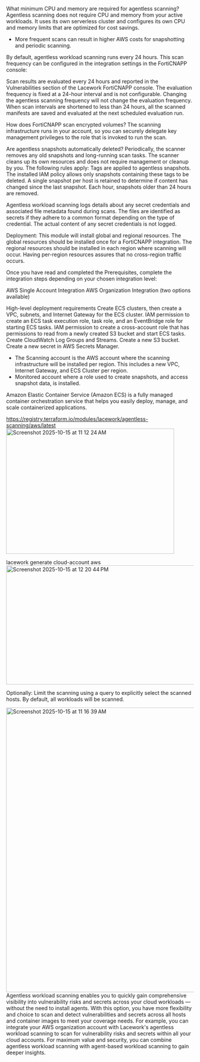

What minimum CPU and memory are required for agentless scanning?
Agentless scanning does not require CPU and memory from your active workloads. It uses its own serverless cluster and configures its own CPU and memory limits that are optimized for cost savings.
- More frequent scans can result in higher AWS costs for snapshotting and periodic scanning.



By default, agentless workload scanning runs every 24 hours. This scan frequency can be configured in the integration settings in the FortiCNAPP console:


Scan results are evaluated every 24 hours and reported in the Vulnerabilities section of the Lacework FortiCNAPP console.
The evaluation frequency is fixed at a 24-hour interval and is not configurable. Changing the agentless scanning frequency will not change the evaluation frequency. When scan intervals are shortened to less than 24 hours, all the scanned manifests are saved and evaluated at the next scheduled evaluation run.



How does  FortiCNAPP scan encrypted volumes?
The scanning infrastructure runs in your account, so you can securely delegate key management privileges to the role that is invoked to run the scan.


Are agentless snapshots automatically deleted?
Periodically, the scanner removes any old snapshots and long-running scan tasks. The scanner cleans up its own resources and does not require management or cleanup by you.
The following rules apply:
Tags are applied to agentless snapshots. The installed IAM policy allows only snapshots containing these tags to be deleted.
A single snapshot per host is retained to determine if content has changed since the last snapshot.
Each hour, snapshots older than 24 hours are removed.


Agentless workload scanning logs details about any secret credentials and associated file metadata found during scans.
The files are identified as secrets if they adhere to a common format depending on the type of credential. The actual content of any secret credentials is not logged.



Deployment:
This module will install global and regional resources. 
The global resources should be installed once for a  FortiCNAPP integration. 
The regional resources should be installed in each region where scanning will occur. Having per-region resources assures that no cross-region traffic occurs.


Once you have read and completed the Prerequisites, complete the integration steps depending on your chosen integration level:

AWS Single Account Integration
AWS Organization Integration (two options available)



High-level deployment requirements
Create ECS clusters, then create a VPC, subnets, and Internet Gateway for the ECS cluster.
IAM permission to create an ECS task execution role, task role, and an EventBridge role for starting ECS tasks.
IAM permission to create a cross-account role that has permissions to read from a newly created S3 bucket and start ECS tasks.
Create CloudWatch Log Groups and Streams.
Create a new S3 bucket.
Create a new secret in AWS Secrets Manager.


- The Scanning account is the AWS account where the scanning infrastructure will be installed per region.
This includes a new VPC, Internet Gateway, and ECS Cluster per region.
- Monitored account where a role used to create snapshots, and access snapshot data, is installed.

Amazon Elastic Container Service (Amazon ECS) is a fully managed container orchestration service that helps you easily deploy, manage, and scale containerized applications.


https://registry.terraform.io/modules/lacework/agentless-scanning/aws/latest
<img width="451" height="336" alt="Screenshot 2025-10-15 at 11 12 24 AM" src="https://github.com/user-attachments/assets/95dbc81c-8c8e-48e2-9bd7-f38e53f85a76" />





lacework generate cloud-account aws  
<img width="654" height="319" alt="Screenshot 2025-10-15 at 12 20 44 PM" src="https://github.com/user-attachments/assets/b8b6638d-1317-439b-863a-4f02a8d6928f" />


Optionally: 
Limit the scanning using a query to explicitly select the scanned hosts. By default, all workloads will be scanned.



<img width="753" height="763" alt="Screenshot 2025-10-15 at 11 16 39 AM" src="https://github.com/user-attachments/assets/2e7ed061-1e2c-4dbd-b414-e335992ab14e" />Agentless workload scanning enables you to quickly gain comprehensive visibility into vulnerability risks and secrets across your cloud workloads — without the need to install agents. With this option, you have more flexibility and choice to scan and detect vulnerabilities and secrets across all hosts and container images to meet your coverage needs. For example, you can integrate your AWS organization account with Lacework's agentless workload scanning to scan for vulnerability risks and secrets within all your cloud accounts. For maximum value and security, you can combine agentless workload scanning with agent-based workload scanning to gain deeper insights.

